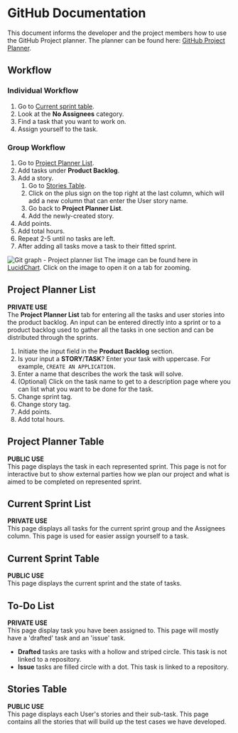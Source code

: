 # GitHub Documentation
This document informs the developer and the project members how to use the GitHub Project planner.
The planner can be found here: [GitHub Project Planner](https://github.com/orgs/kth-ii1302-vt22-group-3/projects/4/views/2).

## Workflow

### Individual Workflow
1. Go to [Current sprint table](https://github.com/orgs/kth-ii1302-vt22-group-3/projects/4/views/6).
2. Look at the **No Assignees** category.
3. Find a task that you want to work on.
4. Assign yourself to the task.


### Group Workflow
1. Go to [Project Planner List](https://github.com/orgs/kth-ii1302-vt22-group-3/projects/4/views/2).
2. Add tasks under **Product Backlog**.
3. Add a story.
   1. Go to [Stories Table](https://github.com/orgs/kth-ii1302-vt22-group-3/projects/4/views/5).
   2. Click on the plus sign on the top right at the last column, which will add a new column that can enter the User story name.
   3. Go back to **Project Planner List**.
   4. Add the newly-created story.
4. Add points.
5. Add total hours.
6. Repeat 2-5 until no tasks are left.
7. After adding all tasks move a task to their fitted sprint.

![Git graph - Project planner list](https://user-images.githubusercontent.com/25460850/160890323-6ea8b209-047e-4557-a9ac-bcd8d4ea1cea.png)
The image can be found here in [LucidChart](https://lucid.app/lucidchart/d2b1a6c5-9a32-4d96-a6b5-a33ea3bd20d2/edit?invitationId=inv_49ced18d-1418-42e7-ad07-44db75795566). 
Click on the image to open it on a tab for zooming.

## Project Planner List
**PRIVATE USE**  
The **Project Planner List** tab for entering all the tasks and user stories into the product backlog. 
An input can be entered directly into a sprint or to a product backlog used to gather all the tasks in one section and can be distributed through the sprints.

1. Initiate the input field in the **Product Backlog** section.
2. Is your input a **STORY**/**TASK**? Enter your task with uppercase. For example, `CREATE AN APPLICATION.`
3. Enter a name that describes the work the task will solve.
4. (Optional) Click on the task name to get to a description page where you can list what you want to be done for the task.
5. Change sprint tag.
6. Change story tag.
7. Add points.
8. Add total hours.


## Project Planner Table
**PUBLIC USE**  
This page displays the task in each represented sprint. 
This page is not for interactive but to show external parties how we plan our project and what is aimed to be completed on represented sprint.


## Current Sprint List
**PRIVATE USE**  
This page displays all tasks for the current sprint group and the Assignees column.
This page is used for easier assign yourself to a task.


## Current Sprint Table
**PUBLIC USE**  
This page displays the current sprint and the state of tasks. 


## To-Do List
**PRIVATE USE**  
This page display task you have been assigned to. 
This page will mostly have a 'drafted' task and an 'issue' task. 
- **Drafted** tasks are tasks with a hollow and striped circle. This task is not linked to a repository.
- **Issue** tasks are filled circle with a dot. This task is linked to a repository.


## Stories Table
**PUBLIC USE**  
This page displays each User's stories and their sub-task. 
This page contains all the stories that will build up the test cases we have developed. 

